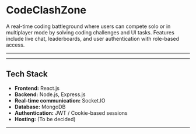# CodeClashZone

A real-time coding battleground where users can compete solo or in multiplayer mode by solving coding challenges and UI tasks. Features include live chat, leaderboards, and user authentication with role-based access.

---
---

## Tech Stack

- **Frontend:** React.js
- **Backend:** Node.js, Express.js
- **Real-time communication:** Socket.IO
- **Database:** MongoDB
- **Authentication:** JWT / Cookie-based sessions
- **Hosting:** (To be decided)

---